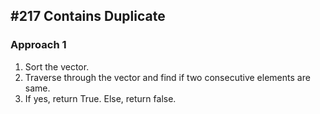 ## #217 Contains Duplicate

### Approach 1
1. Sort the vector.
2. Traverse through the vector and find if two consecutive elements are same.
3. If yes, return True. Else, return false.
